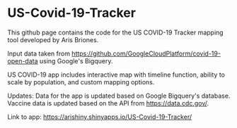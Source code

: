 # US-Covid-19-Tracker

This github page contains the code for the US COVID-19 Tracker mapping tool developed by Aris Briones.

Input data taken from https://github.com/GoogleCloudPlatform/covid-19-open-data using Google's Bigquery. 

US COVID-19 app includes interactive map with timeline function, ability to scale by population, and custom mapping options.
 
Updates: Data for the app is updated based on Google Bigquery's database. Vaccine data is updated based on the API from https://data.cdc.gov/.

Link to app: https://arishiny.shinyapps.io/US-Covid-19-Tracker/
